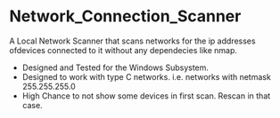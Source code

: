 # Network_Connection_Scanner

A Local Network Scanner that scans networks for the ip addresses ofdevices connected to it without any dependecies like nmap.

* Designed and Tested for the Windows Subsystem.
* Designed to work with type C networks. i.e. networks with netmask 255.255.255.0
* High Chance to not show some devices in first scan. Rescan in that case.